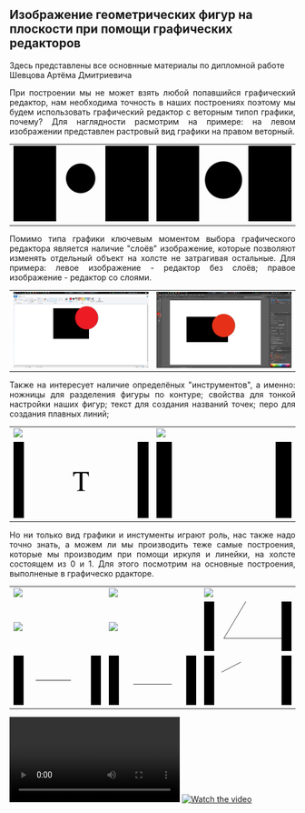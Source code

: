 ## Изображение геометрических фигур на плоскости при помощи графических редакторов
<link rel="stylesheet" type="text/css" href="style.css">
<meta charset="utf-8">
<meta property="og:locale" content="ru_RU" />
<meta property="og:type" content="article" />
<meta property="og:title" content="Геометрические построения" />
<meta property="og:description" content="Данный сайт содержит материалы по дипломной работе" />
<meta property="og:url" content="https://artiom1212.github.io/Diplom-material-Graf/" />
<meta property="og:site_name" content="Diplom-material-Graf" />
<meta property="article:published_time" content="2021-06-04T06:01:31+00:00" />
<meta property="article:modified_time" content="2021-06-04T18:33:05+00:00" />
<meta property="og:image" content="https://github.com/Artiom1212/Diplom-material-Graf/blob/main/%D0%9E%D0%9F8.gif?raw=true" />
<meta property="og:image:width" content="1200" />
<meta property="og:image:height" content="630" />

Здесь представлены все основнные материалы по дипломной работе Шевцова Артёма Дмитриевича

<p align="justify">При построении мы не может взять любой попавшийся графический редактор, нам необходима точность в наших построениях поэтому мы будем использовать графический редактор с веторным типоп графики, почему? Для наглядности расмотрим на примере: на левом изображении представлен растровый вид графики на правом веторный.
	</p>
<table cols=2>
  <tr>
    <td><img src="https://github.com/Artiom1212/Diplom-material-Graf/blob/main/Rastr.gif?raw=true"></td>
    <td><img src="https://github.com/Artiom1212/Diplom-material-Graf/blob/main/Vectr.gif?raw=true"></td>
  </tr>
</table>
<p align="justify">
Помимо типа графики ключевым моментом выбора графического редактора является наличие "слоёв" изображение, которые позволяют изменять отдельный объект на холсте не затрагивая остальные. Для примера: левое изображение - редактор без слоёв; правое изображение - редактор со слоями.
</p>
<table cols=2>
  <tr>
    <td><img src="https://github.com/Artiom1212/Diplom-material-Graf/blob/main/%D0%B1%D0%B5%D0%B7%20%D1%81%D0%BB%D0%BE%D1%91%D0%B2.gif?raw=true"></td>
    <td><img src="https://github.com/Artiom1212/Diplom-material-Graf/blob/main/%D0%A1%D0%BE%20%D1%81%D0%BB%D0%BE%D1%8F%D0%BC%D0%B8.gif?raw=true"></td>
  </tr>
</table>
<p align="justify">
Также на интересует наличие определёных "инструментов", а именно: ножницы для разделения фигуры по контуре; свойства для тонкой настройки наших фигур; текст для создания названий точек; перо для создания плавных линий;
</p>

<table cols=2>
  <tr>
    <td><img src="https://github.com/Artiom1212/Diplom-material-Graf/blob/main/%D0%9D%D0%BE%D0%B6%D0%BD%D0%B8%D1%86%D1%8B.gif?raw=true"></td>
    <td><img src="https://github.com/Artiom1212/Diplom-material-Graf/blob/main/%D0%A1%D0%B2%D0%BE%D0%B9%D1%81%D1%82%D0%B2%D0%B0.gif?raw=true"></td>
  </tr>
  <tr>
    <td><img src="https://github.com/Artiom1212/Diplom-material-Graf/blob/main/%D0%A2%D0%B5%D0%BA%D1%81%D1%82.gif?raw=true"></td>
    <td><img src="https://github.com/Artiom1212/Diplom-material-Graf/blob/main/%D0%9F%D0%B5%D1%80%D0%BE.gif?raw=true"></td>
  </tr>
  </table>
  <p align="justify">
  Но ни только вид графики и инстументы играют роль, нас также надо точно знать, а можем ли мы производить теже самые построения, которые мы производим при помощи иркуля и линейки, на холсте состоящем из 0 и 1. Для этого посмотрим на основные построения, выполненые в графическо рдакторе.
</p>
<table cols=3>
	<tr>
		<td><img src="https://github.com/Artiom1212/Diplom-material-Graf/blob/main/%D0%9E%D0%9F1.gif?raw=true"></td>
		<td><img src="https://github.com/Artiom1212/Diplom-material-Graf/blob/main/%D0%9E%D0%9F2.gif?raw=true"></td>
		<td><img src="https://github.com/Artiom1212/Diplom-material-Graf/blob/main/%D0%9E%D0%9F3.gif?raw=true"></td>
	</tr>
	<tr>
		<td><img src="https://github.com/Artiom1212/Diplom-material-Graf/blob/main/%D0%9E%D0%9F4.gif?raw=true"></td>
		<td><img src="https://github.com/Artiom1212/Diplom-material-Graf/blob/main/%D0%9E%D0%9F5.gif?raw=true"></td>
		<td><img src="https://github.com/Artiom1212/Diplom-material-Graf/blob/main/%D0%9E%D0%9F6.gif?raw=true"></td>
	</tr>
	<tr>
		<td><img src="https://github.com/Artiom1212/Diplom-material-Graf/blob/main/%D0%9E%D0%9F7.gif?raw=true"></td>
		<td><img src="https://github.com/Artiom1212/Diplom-material-Graf/blob/main/%D0%9E%D0%9F8.gif?raw=true"></td>
		<td><img src="https://github.com/Artiom1212/Diplom-material-Graf/blob/main/%D0%9E%D0%9F9(1).gif?raw=true"></td>
	</tr>
</table>
	
<video controls loop src="https://youtu.be/N4t6ajWjhDE"></video>
[![Watch the video](https://i.imgur.com/vKb2F1B.png)](https://youtu.be/N4t6ajWjhDE)
